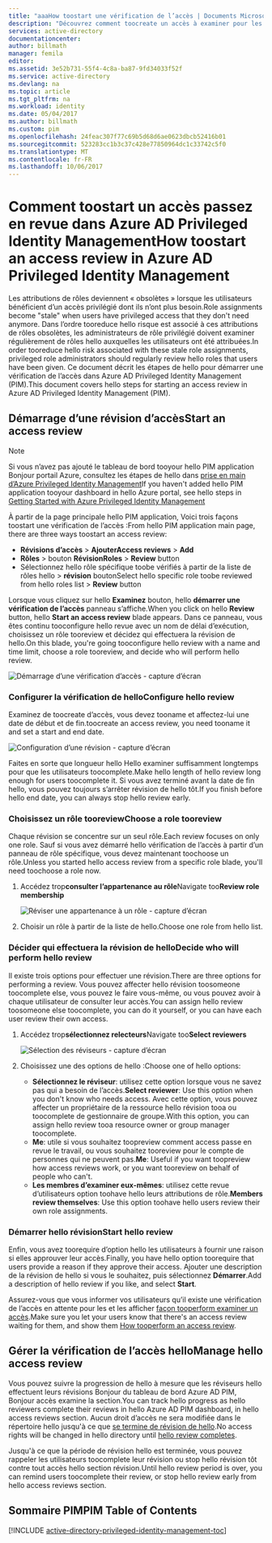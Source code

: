 ```yaml
---
title: "aaaHow toostart une vérification de l’accès | Documents Microsoft"
description: "Découvrez comment toocreate un accès à examiner pour les identités privilégiées avec hello application d’Azure Privileged Identity Management."
services: active-directory
documentationcenter: 
author: billmath
manager: femila
editor: 
ms.assetid: 3e52b731-55f4-4c8a-ba87-9fd34033f52f
ms.service: active-directory
ms.devlang: na
ms.topic: article
ms.tgt_pltfrm: na
ms.workload: identity
ms.date: 05/04/2017
ms.author: billmath
ms.custom: pim
ms.openlocfilehash: 24feac307f77c69b5d68d6ae0623dbcb52416b01
ms.sourcegitcommit: 523283cc1b3c37c428e77850964dc1c33742c5f0
ms.translationtype: MT
ms.contentlocale: fr-FR
ms.lasthandoff: 10/06/2017
---
```

# <a name="how-toostart-an-access-review-in-azure-ad-privileged-identity-management"></a><span data-ttu-id="e8c20-103">Comment toostart un accès passez en revue dans Azure AD Privileged Identity Management</span><span class="sxs-lookup"><span data-stu-id="e8c20-103">How toostart an access review in Azure AD Privileged Identity Management</span></span>
<span data-ttu-id="e8c20-104">Les attributions de rôles deviennent « obsolètes » lorsque les utilisateurs bénéficient d’un accès privilégié dont ils n’ont plus besoin.</span><span class="sxs-lookup"><span data-stu-id="e8c20-104">Role assignments become "stale" when users have privileged access that they don't need anymore.</span></span> <span data-ttu-id="e8c20-105">Dans l’ordre tooreduce hello risque est associé à ces attributions de rôles obsolètes, les administrateurs de rôle privilégié doivent examiner régulièrement de rôles hello auxquelles les utilisateurs ont été attribuées.</span><span class="sxs-lookup"><span data-stu-id="e8c20-105">In order tooreduce hello risk associated with these stale role assignments, privileged role administrators should regularly review hello roles that users have been given.</span></span> <span data-ttu-id="e8c20-106">Ce document décrit les étapes de hello pour démarrer une vérification de l’accès dans Azure AD Privileged Identity Management (PIM).</span><span class="sxs-lookup"><span data-stu-id="e8c20-106">This document covers hello steps for starting an access review in Azure AD Privileged Identity Management (PIM).</span></span>

## <a name="start-an-access-review"></a><span data-ttu-id="e8c20-107">Démarrage d’une révision d’accès</span><span class="sxs-lookup"><span data-stu-id="e8c20-107">Start an access review</span></span>
> [!NOTE]
> <span data-ttu-id="e8c20-108">Si vous n’avez pas ajouté le tableau de bord tooyour hello PIM application Bonjour portail Azure, consultez les étapes de hello dans [prise en main d’Azure Privileged Identity Management](active-directory-privileged-identity-management-getting-started.md)</span><span class="sxs-lookup"><span data-stu-id="e8c20-108">If you haven't added hello PIM application tooyour dashboard in hello Azure portal, see hello steps in  [Getting Started with Azure Privileged Identity Management](active-directory-privileged-identity-management-getting-started.md)</span></span>
> 
> 

<span data-ttu-id="e8c20-109">À partir de la page principale hello PIM application, Voici trois façons toostart une vérification de l’accès :</span><span class="sxs-lookup"><span data-stu-id="e8c20-109">From hello PIM application main page, there are three ways toostart an access review:</span></span>

* <span data-ttu-id="e8c20-110">**Révisions d’accès** > **Ajouter**</span><span class="sxs-lookup"><span data-stu-id="e8c20-110">**Access reviews** > **Add**</span></span>
* <span data-ttu-id="e8c20-111">**Rôles** > bouton **Révision**</span><span class="sxs-lookup"><span data-stu-id="e8c20-111">**Roles** > **Review** button</span></span>
* <span data-ttu-id="e8c20-112">Sélectionnez hello rôle spécifique toobe vérifiés à partir de la liste de rôles hello > **révision** bouton</span><span class="sxs-lookup"><span data-stu-id="e8c20-112">Select hello specific role toobe reviewed from hello roles list > **Review** button</span></span>

<span data-ttu-id="e8c20-113">Lorsque vous cliquez sur hello **Examinez** bouton, hello **démarrer une vérification de l’accès** panneau s’affiche.</span><span class="sxs-lookup"><span data-stu-id="e8c20-113">When you click on hello **Review** button, hello **Start an access review** blade appears.</span></span> <span data-ttu-id="e8c20-114">Dans ce panneau, vous êtes continu tooconfigure hello revue avec un nom de délai d’exécution, choisissez un rôle tooreview et décidez qui effectuera la révision de hello.</span><span class="sxs-lookup"><span data-stu-id="e8c20-114">On this blade, you're going tooconfigure hello review with a name and time limit, choose a role tooreview, and decide who will perform hello review.</span></span>

![Démarrage d’une vérification d’accès - capture d’écran][1]

### <a name="configure-hello-review"></a><span data-ttu-id="e8c20-116">Configurer la vérification de hello</span><span class="sxs-lookup"><span data-stu-id="e8c20-116">Configure hello review</span></span>
<span data-ttu-id="e8c20-117">Examinez de toocreate d’accès, vous devez tooname et affectez-lui une date de début et de fin.</span><span class="sxs-lookup"><span data-stu-id="e8c20-117">toocreate an access review, you need tooname it and set a start and end date.</span></span>

![Configuration d’une révision - capture d’écran][2]

<span data-ttu-id="e8c20-119">Faites en sorte que longueur hello Hello examiner suffisamment longtemps pour que les utilisateurs toocomplete.</span><span class="sxs-lookup"><span data-stu-id="e8c20-119">Make hello length of hello review long enough for users toocomplete it.</span></span> <span data-ttu-id="e8c20-120">Si vous avez terminé avant la date de fin hello, vous pouvez toujours s’arrêter révision de hello tôt.</span><span class="sxs-lookup"><span data-stu-id="e8c20-120">If you finish before hello end date, you can always stop hello review early.</span></span>

### <a name="choose-a-role-tooreview"></a><span data-ttu-id="e8c20-121">Choisissez un rôle tooreview</span><span class="sxs-lookup"><span data-stu-id="e8c20-121">Choose a role tooreview</span></span>
<span data-ttu-id="e8c20-122">Chaque révision se concentre sur un seul rôle.</span><span class="sxs-lookup"><span data-stu-id="e8c20-122">Each review focuses on only one role.</span></span> <span data-ttu-id="e8c20-123">Sauf si vous avez démarré hello vérification de l’accès à partir d’un panneau de rôle spécifique, vous devez maintenant toochoose un rôle.</span><span class="sxs-lookup"><span data-stu-id="e8c20-123">Unless you started hello access review from a specific role blade, you'll need toochoose a role now.</span></span>

1. <span data-ttu-id="e8c20-124">Accédez trop**consulter l’appartenance au rôle**</span><span class="sxs-lookup"><span data-stu-id="e8c20-124">Navigate too**Review role membership**</span></span>
   
    ![Réviser une appartenance à un rôle - capture d’écran][3]
2. <span data-ttu-id="e8c20-126">Choisir un rôle à partir de la liste de hello.</span><span class="sxs-lookup"><span data-stu-id="e8c20-126">Choose one role from hello list.</span></span>

### <a name="decide-who-will-perform-hello-review"></a><span data-ttu-id="e8c20-127">Décider qui effectuera la révision de hello</span><span class="sxs-lookup"><span data-stu-id="e8c20-127">Decide who will perform hello review</span></span>
<span data-ttu-id="e8c20-128">Il existe trois options pour effectuer une révision.</span><span class="sxs-lookup"><span data-stu-id="e8c20-128">There are three options for performing a review.</span></span> <span data-ttu-id="e8c20-129">Vous pouvez affecter hello révision toosomeone toocomplete else, vous pouvez le faire vous-même, ou vous pouvez avoir à chaque utilisateur de consulter leur accès.</span><span class="sxs-lookup"><span data-stu-id="e8c20-129">You can assign hello review toosomeone else toocomplete, you can do it yourself, or you can have each user review their own access.</span></span>

1. <span data-ttu-id="e8c20-130">Accédez trop**sélectionnez relecteurs**</span><span class="sxs-lookup"><span data-stu-id="e8c20-130">Navigate too**Select reviewers**</span></span>
   
    ![Sélection des réviseurs - capture d’écran][4]
2. <span data-ttu-id="e8c20-132">Choisissez une des options de hello :</span><span class="sxs-lookup"><span data-stu-id="e8c20-132">Choose one of hello options:</span></span>
   
   * <span data-ttu-id="e8c20-133">**Sélectionnez le réviseur**: utilisez cette option lorsque vous ne savez pas qui a besoin de l’accès.</span><span class="sxs-lookup"><span data-stu-id="e8c20-133">**Select reviewer**: Use this option when you don't know who needs access.</span></span> <span data-ttu-id="e8c20-134">Avec cette option, vous pouvez affecter un propriétaire de la ressource hello révision tooa ou toocomplete de gestionnaire de groupe.</span><span class="sxs-lookup"><span data-stu-id="e8c20-134">With this option, you can assign hello review tooa resource owner or group manager toocomplete.</span></span>
   * <span data-ttu-id="e8c20-135">**Me**: utile si vous souhaitez toopreview comment access passe en revue le travail, ou vous souhaitez tooreview pour le compte de personnes qui ne peuvent pas.</span><span class="sxs-lookup"><span data-stu-id="e8c20-135">**Me**: Useful if you want toopreview how access reviews work, or you want tooreview on behalf of people who can't.</span></span>
   * <span data-ttu-id="e8c20-136">**Les membres d’examiner eux-mêmes**: utilisez cette revue d’utilisateurs option toohave hello leurs attributions de rôle.</span><span class="sxs-lookup"><span data-stu-id="e8c20-136">**Members review themselves**: Use this option toohave hello users review their own role assignments.</span></span>

### <a name="start-hello-review"></a><span data-ttu-id="e8c20-137">Démarrer hello révision</span><span class="sxs-lookup"><span data-stu-id="e8c20-137">Start hello review</span></span>
<span data-ttu-id="e8c20-138">Enfin, vous avez toorequire d’option hello les utilisateurs à fournir une raison si elles approuver leur accès.</span><span class="sxs-lookup"><span data-stu-id="e8c20-138">Finally, you have hello option toorequire that users provide a reason if they approve their access.</span></span> <span data-ttu-id="e8c20-139">Ajouter une description de la révision de hello si vous le souhaitez, puis sélectionnez **Démarrer**.</span><span class="sxs-lookup"><span data-stu-id="e8c20-139">Add a description of hello review if you like, and select **Start**.</span></span>

<span data-ttu-id="e8c20-140">Assurez-vous que vous informer vos utilisateurs qu’il existe une vérification de l’accès en attente pour les et les afficher [façon tooperform examiner un accès](active-directory-privileged-identity-management-how-to-perform-security-review.md).</span><span class="sxs-lookup"><span data-stu-id="e8c20-140">Make sure you let your users know that there's an access review waiting for them, and show them [How tooperform an access review](active-directory-privileged-identity-management-how-to-perform-security-review.md).</span></span>

## <a name="manage-hello-access-review"></a><span data-ttu-id="e8c20-141">Gérer la vérification de l’accès hello</span><span class="sxs-lookup"><span data-stu-id="e8c20-141">Manage hello access review</span></span>
<span data-ttu-id="e8c20-142">Vous pouvez suivre la progression de hello à mesure que les réviseurs hello effectuent leurs révisions Bonjour du tableau de bord Azure AD PIM, Bonjour accès examine la section.</span><span class="sxs-lookup"><span data-stu-id="e8c20-142">You can track hello progress as hello reviewers complete their reviews in hello Azure AD PIM dashboard, in hello access reviews section.</span></span> <span data-ttu-id="e8c20-143">Aucun droit d’accès ne sera modifiée dans le répertoire hello jusqu'à ce que [se termine de révision de hello](active-directory-privileged-identity-management-how-to-complete-review.md).</span><span class="sxs-lookup"><span data-stu-id="e8c20-143">No access rights will be changed in hello directory until [hello review completes](active-directory-privileged-identity-management-how-to-complete-review.md).</span></span>

<span data-ttu-id="e8c20-144">Jusqu'à ce que la période de révision hello est terminée, vous pouvez rappeler les utilisateurs toocomplete leur révision ou stop hello révision tôt contre tout accès hello section révision.</span><span class="sxs-lookup"><span data-stu-id="e8c20-144">Until hello review period is over, you can remind users toocomplete their review, or stop hello review early from hello access reviews section.</span></span>

<!--Every topic should have next steps and links toohello next logical set of content tookeep hello customer engaged-->
## <a name="pim-table-of-contents"></a><span data-ttu-id="e8c20-145">Sommaire PIM</span><span class="sxs-lookup"><span data-stu-id="e8c20-145">PIM Table of Contents</span></span>
[!INCLUDE [active-directory-privileged-identity-management-toc](../../includes/active-directory-privileged-identity-management-toc.md)]

<!--Image references-->

[1]: ./media/active-directory-privileged-identity-management-how-to-start-security-review/PIM_start_review.png
[2]: ./media/active-directory-privileged-identity-management-how-to-start-security-review/PIM_review_configure.png
[3]: ./media/active-directory-privileged-identity-management-how-to-start-security-review/PIM_review_role.png
[4]: ./media/active-directory-privileged-identity-management-how-to-start-security-review/PIM_review_reviewers.png
